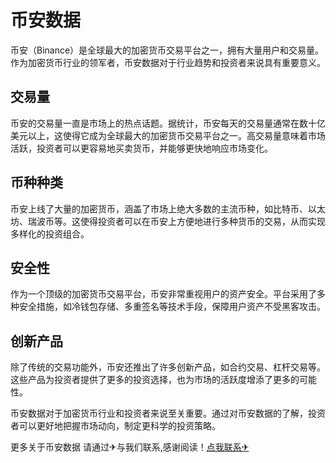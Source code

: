 # 币安数据

币安（Binance）是全球最大的加密货币交易平台之一，拥有大量用户和交易量。作为加密货币行业的领军者，币安数据对于行业趋势和投资者来说具有重要意义。

## 交易量

币安的交易量一直是市场上的热点话题。据统计，币安每天的交易量通常在数十亿美元以上，这使得它成为全球最大的加密货币交易平台之一。高交易量意味着市场活跃，投资者可以更容易地买卖货币，并能够更快地响应市场变化。

## 币种种类

币安上线了大量的加密货币，涵盖了市场上绝大多数的主流币种，如比特币、以太坊、瑞波币等。这使得投资者可以在币安上方便地进行多种货币的交易，从而实现多样化的投资组合。

## 安全性

作为一个顶级的加密货币交易平台，币安非常重视用户的资产安全。平台采用了多种安全措施，如冷钱包存储、多重签名等技术手段，保障用户资产不受黑客攻击。

## 创新产品

除了传统的交易功能外，币安还推出了许多创新产品，如合约交易、杠杆交易等。这些产品为投资者提供了更多的投资选择，也为市场的活跃度增添了更多的可能性。

币安数据对于加密货币行业和投资者来说至关重要。通过对币安数据的了解，投资者可以更好地把握市场动向，制定更科学的投资策略。

更多关于币安数据 请通过✈与我们联系,感谢阅读！[点我联系✈](https://data.k02.cc)